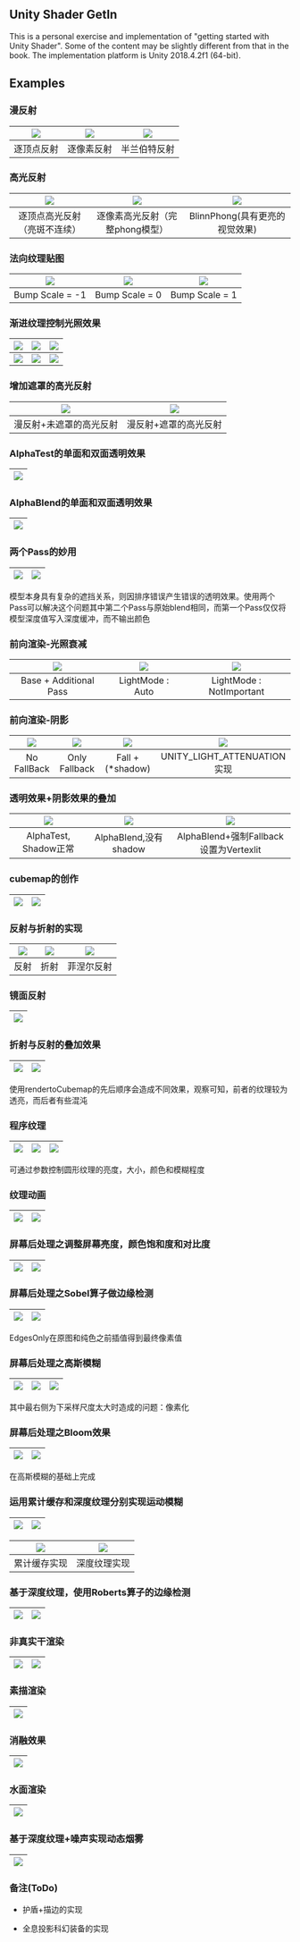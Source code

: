 ## Unity Shader GetIn

This is a personal exercise and implementation of "getting started with Unity Shader". Some of the content may be slightly different from that in the book. The implementation platform is Unity 2018.4.2f1 (64-bit).



## Examples
### 漫反射

| ![](Examples/1_1.png)  | ![](Examples/1_2.png) | ![](Examples/1_3.png) |
|:----------:|:---:|:--------:|
| 逐顶点反射  | 逐像素反射 | 半兰伯特反射    | 

### 高光反射

| ![](Examples/2_1.png)  | ![](Examples/2_2.png) | ![](Examples/2_3.png) |
|:----------:|:---:|:--------:|
| 逐顶点高光反射（亮斑不连续）  | 逐像素高光反射（完整phong模型） | BlinnPhong(具有更亮的视觉效果)| 

### 法向纹理贴图

| ![](Examples/3_1.png)  | ![](Examples/3_2.png) | ![](Examples/3_3.png) |
|:----------:|:---:|:--------:|
| Bump Scale = -1  | Bump Scale = 0 | Bump Scale = 1| 

### 渐进纹理控制光照效果

| ![](Examples/4_1.png)  | ![](Examples/4_2.png) | ![](Examples/4_3.png) |
|:----------:|:---:|:--------:|
| ![](Examples/4_1_1.png)  | ![](Examples/4_2_1.png) | ![](Examples/4_3_1.png) |

### 增加遮罩的高光反射

| ![](Examples/5_1.png)  | ![](Examples/5_2.png) |
|:----------:|:---:|
| 漫反射+未遮罩的高光反射 | 漫反射+遮罩的高光反射 |

### AlphaTest的单面和双面透明效果

| ![](Examples/6_1.png)  |
|:----------:|


### AlphaBlend的单面和双面透明效果

| ![](Examples/7_1.png)  |
|:----------:|
### 两个Pass的妙用

| ![](Examples/8_1.png)  | ![](Examples/8_2.png) |
|:-------:|:---:|
模型本身具有复杂的遮挡关系，则因排序错误产生错误的透明效果。使用两个Pass可以解决这个问题其中第二个Pass与原始blend相同，而第一个Pass仅仅将模型深度值写入深度缓冲，而不输出颜色


### 前向渲染-光照衰减

| ![](Examples/9_1.png)  | ![](Examples/9_2.png) | ![](Examples/9_3.png) |
|:----------:|:---:|:--------:|
| Base + Additional Pass  | LightMode : Auto | LightMode : NotImportant| 

### 前向渲染-阴影


| ![](Examples/10_1.png)  | ![](Examples/10_2.png) | ![](Examples/10_3.png) |![](Examples/10_4.png)|
|:-------:|:---:|:--------:|:-----:|
| No FallBack  | Only Fallback | Fall +(*shadow) |UNITY_LIGHT_ATTENUATION实现| 

### 透明效果+阴影效果的叠加

| ![](Examples/11_1.png)  | ![](Examples/11_2.png) | ![](Examples/11_3.png) |
|:----------:|:---:|:--------:|
| AlphaTest, Shadow正常  | AlphaBlend,没有shadow |AlphaBlend+强制Fallback设置为Vertexlit| 

### cubemap的创作

| ![](Examples/12_1.png)  | ![](Examples/12_2.png) | 
|:----------:|:---:|

### 反射与折射的实现

| ![](Examples/13_1.png)  | ![](Examples/13_2.png) | ![](Examples/13_3.png) |
|:----------:|:---:|:--------:|
| 反射|折射|菲涅尔反射| 

### 镜面反射

|![](Examples/14_1.png)|
|:--------:|

### 折射与反射的叠加效果

| ![](Examples/15_1.png)  | ![](Examples/15_2.png) |
|:---:|:--------:|
使用rendertoCubemap的先后顺序会造成不同效果，观察可知，前者的纹理较为透亮，而后者有些混沌

### 程序纹理

| ![](Examples/16_1.png)  | ![](Examples/16_2.png) | ![](Examples/16_3.png) |
|:----------:|:---:|:--------:|
可通过参数控制圆形纹理的亮度，大小，颜色和模糊程度

### 纹理动画

| ![](Examples/17_1.gif)  | ![](Examples/17_2.gif) |
|:---:|:--------:|

### 屏幕后处理之调整屏幕亮度，颜色饱和度和对比度

| ![](Examples/18_1.png)  | ![](Examples/18_2.png) |
|:---:|:--------:|

### 屏幕后处理之Sobel算子做边缘检测

| ![](Examples/19_1.png)  | ![](Examples/19_2.png) |
|:---:|:--------:|
EdgesOnly在原图和纯色之前插值得到最终像素值

### 屏幕后处理之高斯模糊

| ![](Examples/20_1.png)  | ![](Examples/20_2.png) | ![](Examples/20_3.png) |
|:----------:|:---:|:--------:|
其中最右侧为下采样尺度太大时造成的问题：像素化

### 屏幕后处理之Bloom效果

| ![](Examples/21_1.png)  | ![](Examples/21_2.png) |
|:---:|:--------:|
在高斯模糊的基础上完成

### 运用累计缓存和深度纹理分别实现运动模糊

| ![](Examples/22_1.png)  | ![](Examples/22_2.png) |
|:---:|:--------:|

| ![](Examples/22_3.gif)  | ![](Examples/23_1.gif) |
|:---:|:--------:|
|累计缓存实现|深度纹理实现|

### 基于深度纹理，使用Roberts算子的边缘检测

| ![](Examples/24_1.png)  | ![](Examples/24_2.png) |
|:---:|:--------:|
### 非真实干渲染

| ![](Examples/25_1.png)  | ![](Examples/25_2.png) |
|:---:|:--------:|

### 素描渲染
| ![](Examples/26_1.png)  |
|:--------:|

### 消融效果

| ![](Examples/27_2.gif)  |
|:--------:|

### 水面渲染

| ![](Examples/28_1.gif)  |
|:--------:|

### 基于深度纹理+噪声实现动态烟雾

| ![](Examples/29_1.gif)  |
|:--------:|

### 备注(ToDo)
- 护盾+描边的实现

- 全息投影科幻装备的实现







































